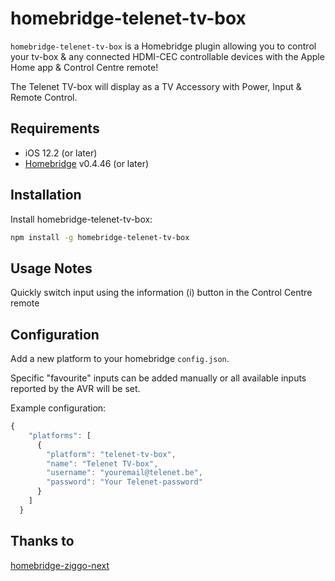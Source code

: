# homebridge-telenet-tv-box

`homebridge-telenet-tv-box` is a Homebridge plugin allowing you to control your tv-box & any connected HDMI-CEC controllable devices with the Apple Home app & Control Centre remote!

The Telenet TV-box will display as a TV Accessory with Power, Input & Remote Control.

## Requirements
* iOS 12.2 (or later)
* [Homebridge](https://homebridge.io/) v0.4.46 (or later)

## Installation
Install homebridge-telenet-tv-box:
```sh
npm install -g homebridge-telenet-tv-box
```

## Usage Notes
Quickly switch input using the information (i) button in the Control Centre remote

## Configuration
Add a new platform to your homebridge `config.json`.

Specific "favourite" inputs can be added manually or all available inputs reported by the AVR will be set.

Example configuration:

```js
{
    "platforms": [
      {
        "platform": "telenet-tv-box",
        "name": "Telenet TV-box",
        "username": "youremail@telenet.be",
        "password": "Your Telenet-password"
      }
    ]
  }
```

## Thanks to
[homebridge-ziggo-next](https://github.com/KixAss/homebridge-ziggo-next)
